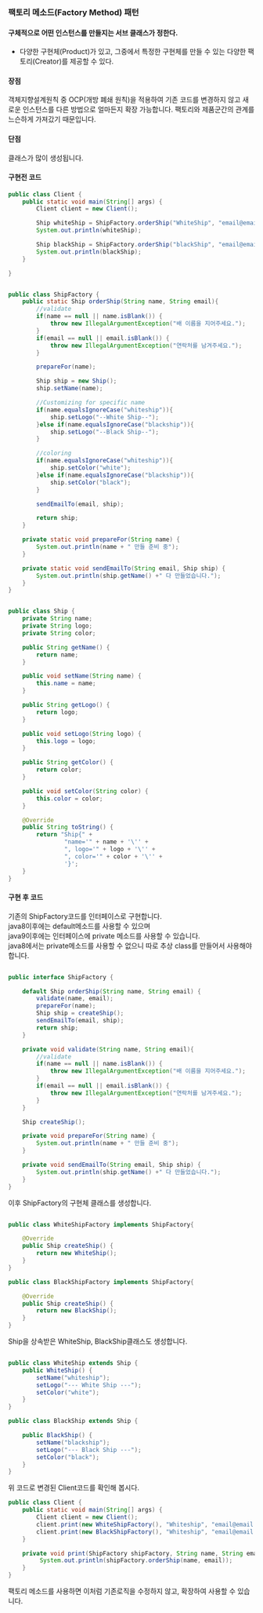### 팩토리 메소드(Factory Method) 패턴
#### 구체적으로 어떤 인스턴스를 만들지는 서브 클래스가 정한다.

+ 다양한 구현체(Product)가 있고, 그중에서 특정한 구현체를 만들 수 있는 다양한 팩토리(Creator)를 제공할 수 있다.

#### 장점

객체지향설계원칙 중 OCP(개방 폐쇄 원칙)을 적용하여 기존 코드를 변경하지 않고 새로운 인스턴스를 다른 방법으로 얼마든지 확장 가능합니다.
팩토리와 제품군간의 관계를 느슨하게 가져갔기 때문입니다.

#### 단점

클래스가 많이 생성됩니다.


#### 구현전 코드

```java
public class Client {
    public static void main(String[] args) {
        Client client = new Client();

        Ship whiteShip = ShipFactory.orderShip("WhiteShip", "email@email.com");
        System.out.println(whiteShip);

        Ship blackShip = ShipFactory.orderShip("blackShip", "email@email.com");
        System.out.println(blackShip);
    }

}
```
```java

public class ShipFactory {
    public static Ship orderShip(String name, String email){
        //validate
        if(name == null || name.isBlank()) {
            throw new IllegalArgumentException("배 이름을 지어주세요.");
        }
        if(email == null || email.isBlank()) {
            throw new IllegalArgumentException("연락처를 남겨주세요.");
        }

        prepareFor(name);

        Ship ship = new Ship();
        ship.setName(name);

        //Customizing for specific name
        if(name.equalsIgnoreCase("whiteship")){
            ship.setLogo("--White Ship--");
        }else if(name.equalsIgnoreCase("blackship")){
            ship.setLogo("--Black Ship--");
        }

        //coloring
        if(name.equalsIgnoreCase("whiteship")){
            ship.setColor("white");
        }else if(name.equalsIgnoreCase("blackship")){
            ship.setColor("black");
        }

        sendEmailTo(email, ship);

        return ship;
    }

    private static void prepareFor(String name) {
        System.out.println(name + " 만들 준비 중");
    }

    private static void sendEmailTo(String email, Ship ship) {
        System.out.println(ship.getName() +" 다 만들었습니다.");
    }
}

```
```java

public class Ship {
    private String name;
    private String logo;
    private String color;

    public String getName() {
        return name;
    }

    public void setName(String name) {
        this.name = name;
    }

    public String getLogo() {
        return logo;
    }

    public void setLogo(String logo) {
        this.logo = logo;
    }

    public String getColor() {
        return color;
    }

    public void setColor(String color) {
        this.color = color;
    }

    @Override
    public String toString() {
        return "Ship{" +
                "name='" + name + '\'' +
                ", logo='" + logo + '\'' +
                ", color='" + color + '\'' +
                '}';
    }
}
```

#### 구현 후 코드
기존의 ShipFactory코드를 인터페이스로 구현합니다.  
java8이후에는 default메소드를 사용할 수 있으며  
java9이후에는 인터페이스에 private 메소드를 사용할 수 있습니다.  
java8에서는 private메소드를 사용할 수 없으니 따로 추상 class를 만들어서 사용해야합니다.  
```java

public interface ShipFactory {

    default Ship orderShip(String name, String email) {
        validate(name, email);
        prepareFor(name);
        Ship ship = createShip();
        sendEmailTo(email, ship);
        return ship;
    }

    private void validate(String name, String email){
        //validate
        if(name == null || name.isBlank()) {
            throw new IllegalArgumentException("배 이름을 지어주세요.");
        }
        if(email == null || email.isBlank()) {
            throw new IllegalArgumentException("연락처를 남겨주세요.");
        }
    }

    Ship createShip();

    private void prepareFor(String name) {
        System.out.println(name + " 만들 준비 중");
    }

    private void sendEmailTo(String email, Ship ship) {
        System.out.println(ship.getName() +" 다 만들었습니다.");
    }
}

```

이후 ShipFactory의 구현체 클래스를 생성합니다.
```java

public class WhiteShipFactory implements ShipFactory{

    @Override
    public Ship createShip() {
        return new WhiteShip();
    }
}

public class BlackShipFactory implements ShipFactory{

    @Override
    public Ship createShip() {
        return new BlackShip();
    }
}
```
Ship을 상속받은 WhiteShip, BlackShip클래스도 생성합니다.
```java

public class WhiteShip extends Ship {
    public WhiteShip() {
        setName("whiteship");
        setLogo("--- White Ship ---");
        setColor("white");
    }
}

public class BlackShip extends Ship {

    public BlackShip() {
        setName("blackship");
        setLogo("--- Black Ship ---");
        setColor("black");
    }
}

```

위 코드로 변경된 Client코드를 확인해 봅시다.
```java
public class Client {
    public static void main(String[] args) {
        Client client = new Client();
        client.print(new WhiteShipFactory(), "Whiteship", "email@email.com");
        client.print(new BlackShipFactory(), "Whiteship", "email@email.com");
    }

    private void print(ShipFactory shipFactory, String name, String email) {
         System.out.println(shipFactory.orderShip(name, email));
    }
}
```

팩토리 메소드를 사용하면 이처럼 기존로직을 수정하지 않고, 확장하여 사용할 수 있습니다.


